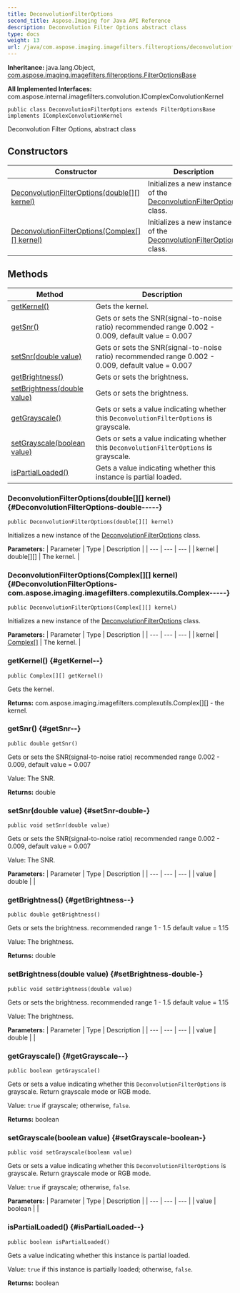 ```yaml
---
title: DeconvolutionFilterOptions
second_title: Aspose.Imaging for Java API Reference
description: Deconvolution Filter Options abstract class
type: docs
weight: 13
url: /java/com.aspose.imaging.imagefilters.filteroptions/deconvolutionfilteroptions/
---
```

**Inheritance:**
java.lang.Object, [com.aspose.imaging.imagefilters.filteroptions.FilterOptionsBase](../../com.aspose.imaging.imagefilters.filteroptions/filteroptionsbase)

**All Implemented Interfaces:**
com.aspose.internal.imagefilters.convolution.IComplexConvolutionKernel
```
public class DeconvolutionFilterOptions extends FilterOptionsBase implements IComplexConvolutionKernel
```

Deconvolution Filter Options, abstract class
## Constructors

| Constructor | Description |
| --- | --- |
| [DeconvolutionFilterOptions(double[][] kernel)](#DeconvolutionFilterOptions-double-----) | Initializes a new instance of the [DeconvolutionFilterOptions](../../com.aspose.imaging.imagefilters.filteroptions/deconvolutionfilteroptions) class. |
| [DeconvolutionFilterOptions(Complex[][] kernel)](#DeconvolutionFilterOptions-com.aspose.imaging.imagefilters.complexutils.Complex-----) | Initializes a new instance of the [DeconvolutionFilterOptions](../../com.aspose.imaging.imagefilters.filteroptions/deconvolutionfilteroptions) class. |
## Methods

| Method | Description |
| --- | --- |
| [getKernel()](#getKernel--) | Gets the kernel. |
| [getSnr()](#getSnr--) | Gets or sets the SNR(signal-to-noise ratio) recommended range 0.002 - 0.009, default value = 0.007 |
| [setSnr(double value)](#setSnr-double-) | Gets or sets the SNR(signal-to-noise ratio) recommended range 0.002 - 0.009, default value = 0.007 |
| [getBrightness()](#getBrightness--) | Gets or sets the brightness. |
| [setBrightness(double value)](#setBrightness-double-) | Gets or sets the brightness. |
| [getGrayscale()](#getGrayscale--) | Gets or sets a value indicating whether this `DeconvolutionFilterOptions` is grayscale. |
| [setGrayscale(boolean value)](#setGrayscale-boolean-) | Gets or sets a value indicating whether this `DeconvolutionFilterOptions` is grayscale. |
| [isPartialLoaded()](#isPartialLoaded--) | Gets a value indicating whether this instance is partial loaded. |
### DeconvolutionFilterOptions(double[][] kernel) {#DeconvolutionFilterOptions-double-----}
```
public DeconvolutionFilterOptions(double[][] kernel)
```


Initializes a new instance of the [DeconvolutionFilterOptions](../../com.aspose.imaging.imagefilters.filteroptions/deconvolutionfilteroptions) class.

**Parameters:**
| Parameter | Type | Description |
| --- | --- | --- |
| kernel | double[][] | The kernel. |

### DeconvolutionFilterOptions(Complex[][] kernel) {#DeconvolutionFilterOptions-com.aspose.imaging.imagefilters.complexutils.Complex-----}
```
public DeconvolutionFilterOptions(Complex[][] kernel)
```


Initializes a new instance of the [DeconvolutionFilterOptions](../../com.aspose.imaging.imagefilters.filteroptions/deconvolutionfilteroptions) class.

**Parameters:**
| Parameter | Type | Description |
| --- | --- | --- |
| kernel | [Complex\[\]](../../com.aspose.imaging.imagefilters.complexutils/complex) | The kernel. |

### getKernel() {#getKernel--}
```
public Complex[][] getKernel()
```


Gets the kernel.

**Returns:**
com.aspose.imaging.imagefilters.complexutils.Complex[][] - the kernel.
### getSnr() {#getSnr--}
```
public double getSnr()
```


Gets or sets the SNR(signal-to-noise ratio) recommended range 0.002 - 0.009, default value = 0.007

Value: The SNR.

**Returns:**
double
### setSnr(double value) {#setSnr-double-}
```
public void setSnr(double value)
```


Gets or sets the SNR(signal-to-noise ratio) recommended range 0.002 - 0.009, default value = 0.007

Value: The SNR.

**Parameters:**
| Parameter | Type | Description |
| --- | --- | --- |
| value | double |  |

### getBrightness() {#getBrightness--}
```
public double getBrightness()
```


Gets or sets the brightness. recommended range 1 - 1.5 default value = 1.15

Value: The brightness.

**Returns:**
double
### setBrightness(double value) {#setBrightness-double-}
```
public void setBrightness(double value)
```


Gets or sets the brightness. recommended range 1 - 1.5 default value = 1.15

Value: The brightness.

**Parameters:**
| Parameter | Type | Description |
| --- | --- | --- |
| value | double |  |

### getGrayscale() {#getGrayscale--}
```
public boolean getGrayscale()
```


Gets or sets a value indicating whether this `DeconvolutionFilterOptions` is grayscale. Return grayscale mode or RGB mode.

Value: `true` if grayscale; otherwise, `false`.

**Returns:**
boolean
### setGrayscale(boolean value) {#setGrayscale-boolean-}
```
public void setGrayscale(boolean value)
```


Gets or sets a value indicating whether this `DeconvolutionFilterOptions` is grayscale. Return grayscale mode or RGB mode.

Value: `true` if grayscale; otherwise, `false`.

**Parameters:**
| Parameter | Type | Description |
| --- | --- | --- |
| value | boolean |  |

### isPartialLoaded() {#isPartialLoaded--}
```
public boolean isPartialLoaded()
```


Gets a value indicating whether this instance is partial loaded.

Value: `true` if this instance is partially loaded; otherwise, `false`.

**Returns:**
boolean
